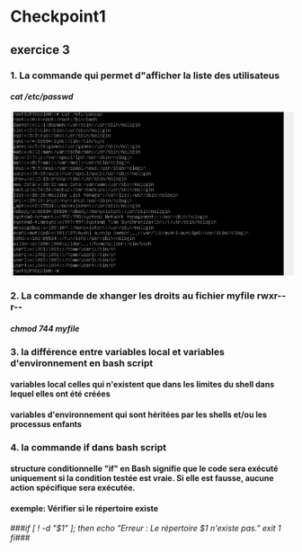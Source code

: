 # Checkpoint1
## exercice 3
### 1. La commande qui permet d"afficher la liste des utilisateus ###
#### *cat /etc/passwd* #### 
![listeUser ](https://github.com/KAOUTARBAH/Checkpoint1/blob/main/USER.png)

### 2. La commande de xhanger les droits au fichier myfile rwxr--r-- ###
#### *chmod 744 myfile* #### 

### 3. la différence entre variables local et variables d'environnement en bash script ###
#### variables local celles qui n'existent que dans les limites du shell dans lequel elles ont été créées ####
#### variables d'environnement  qui sont héritées par les shells et/ou les processus enfants ####


### 4. la commande if dans bash script ###
#### structure conditionnelle "if" en Bash signifie que le code sera exécuté uniquement si la condition testée est vraie. Si elle est fausse, aucune action spécifique sera exécutée. ####

#### exemple: Vérifier si le répertoire existe ####
###*if [ ! -d "$1" ]; then
	echo "Erreur : Le répertoire $1 n'existe pas."
	exit 1
fi*###

